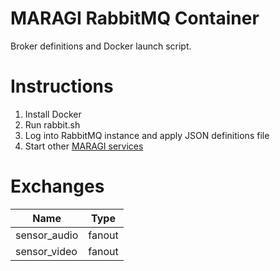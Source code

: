 # MARAGI RabbitMQ Container

Broker definitions and Docker launch script. 

# Instructions

1. Install Docker
2. Run rabbit.sh
3. Log into RabbitMQ instance and apply JSON definitions file
4. Start other [MARAGI services](https://github.com/topics/maragi)

# Exchanges

Name | Type
--- | ---
sensor_audio | fanout
sensor_video | fanout
